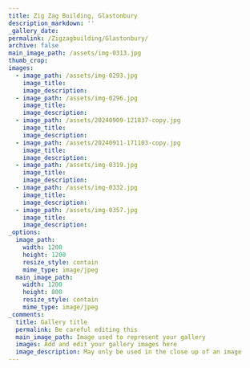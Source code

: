 ```yaml
---
title: Zig Zag Building, Glastonbury
description_markdown: ''
_gallery_date:
permalink: /Zigzagbuilding/Glastonbury/
archive: false
main_image_path: /assets/img-0313.jpg
thumb_crop:
images:
  - image_path: /assets/img-0293.jpg
    image_title:
    image_description:
  - image_path: /assets/img-0296.jpg
    image_title:
    image_description:
  - image_path: /assets/20240909-121837-copy.jpg
    image_title:
    image_description:
  - image_path: /assets/20240911-171103-copy.jpg
    image_title:
    image_description:
  - image_path: /assets/img-0319.jpg
    image_title:
    image_description:
  - image_path: /assets/img-0332.jpg
    image_title:
    image_description:
  - image_path: /assets/img-0357.jpg
    image_title:
    image_description:
_options:
  image_path:
    width: 1200
    height: 1200
    resize_style: contain
    mime_type: image/jpeg
  main_image_path:
    width: 1200
    height: 800
    resize_style: contain
    mime_type: image/jpeg
_comments:
  title: Gallery title
  permalink: Be careful editing this
  main_image_path: Image used to represent your gallery
  images: Add and edit your gallery images here
  image_description: May only be used in the close up of an image
---
```

